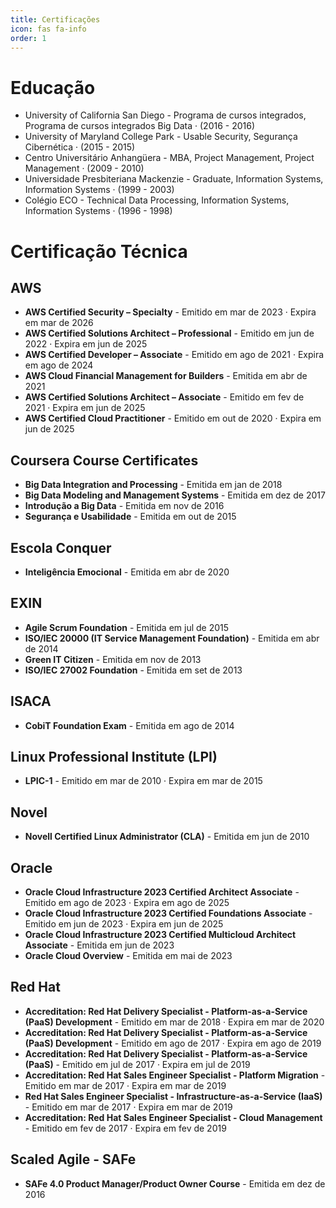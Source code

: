 ```yaml
---
title: Certificações
icon: fas fa-info
order: 1
---
```


# Educação

* University of California San Diego - Programa de cursos integrados, Programa de cursos integrados Big Data · (2016 - 2016)
* University of Maryland College Park - Usable Security, Segurança Cibernética · (2015 - 2015)
* Centro Universitário Anhangüera - MBA, Project Management, Project Management · (2009 - 2010)
* Universidade Presbiteriana Mackenzie - Graduate, Information Systems, Information Systems · (1999 - 2003)
* Colégio ECO - Technical Data Processing, Information Systems, Information
Systems · (1996 - 1998)



# Certificação Técnica

## AWS
- **AWS Certified Security – Specialty** - Emitido em mar de 2023 · Expira em mar de 2026
- **AWS Certified Solutions Architect – Professional** - Emitido em jun de 2022 · Expira em jun de 2025
- **AWS Certified Developer – Associate** - Emitido em ago de 2021 · Expira em ago de 2024
- **AWS Cloud Financial Management for Builders** - Emitida em abr de 2021
- **AWS Certified Solutions Architect – Associate** - Emitido em fev de 2021 · Expira em jun de 2025
- **AWS Certified Cloud Practitioner** - Emitido em out de 2020 · Expira em jun de 2025


## Coursera Course Certificates
- **Big Data Integration and Processing** - Emitida em jan de 2018
- **Big Data Modeling and Management Systems** - Emitida em dez de 2017
- **Introdução a Big Data** - Emitida em nov de 2016
- **Segurança e Usabilidade** - Emitida em out de 2015


## Escola Conquer
- **Inteligência Emocional** - Emitida em abr de 2020


## EXIN
- **Agile Scrum Foundation** - Emitida em jul de 2015
- **ISO/IEC 20000 (IT Service Management Foundation)** - Emitida em abr de 2014
- **Green IT Citizen** - Emitida em nov de 2013
- **ISO/IEC 27002 Foundation** - Emitida em set de 2013


## ISACA
- **CobiT Foundation Exam** - Emitida em ago de 2014


## Linux Professional Institute (LPI)
- **LPIC-1** - Emitido em mar de 2010 · Expira em mar de 2015


## Novel
- **Novell Certified Linux Administrator (CLA)** - Emitida em jun de 2010


## Oracle
- **Oracle Cloud Infrastructure 2023 Certified Architect Associate** - Emitido em ago de 2023 · Expira em ago de 2025
- **Oracle Cloud Infrastructure 2023 Certified Foundations Associate** - Emitido em jun de 2023 · Expira em jun de 2025
- **Oracle Cloud Infrastructure 2023 Certified Multicloud Architect Associate** - Emitida em jun de 2023
- **Oracle Cloud Overview** - Emitida em mai de 2023

## Red Hat
- **Accreditation: Red Hat Delivery Specialist - Platform-as-a-Service (PaaS) Development** - Emitido em mar de 2018 · Expira em mar de 2020
- **Accreditation: Red Hat Delivery Specialist - Platform-as-a-Service (PaaS) Development** - Emitido em ago de 2017 · Expira em ago de 2019
- **Accreditation: Red Hat Delivery Specialist - Platform-as-a-Service (PaaS)** - Emitido em jul de 2017 · Expira em jul de 2019
- **Accreditation: Red Hat Sales Engineer Specialist - Platform Migration** - Emitido em mar de 2017 · Expira em mar de 2019
- **Red Hat Sales Engineer Specialist - Infrastructure-as-a-Service (IaaS)** - Emitido em mar de 2017 · Expira em mar de 2019
- **Accreditation: Red Hat Sales Engineer Specialist - Cloud Management** - Emitido em fev de 2017 · Expira em fev de 2019


## Scaled Agile - SAFe
- **SAFe 4.0 Product Manager/Product Owner Course** - Emitida em dez de 2016